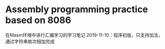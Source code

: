 # Assembly programming practice based on 8086
 在Masm环境中进行汇编学习的学习笔记
2019-11-10：程序初版，只支持加法，通过字符串依次相加完成